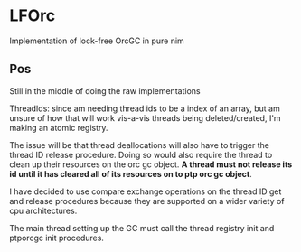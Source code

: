 # LFOrc

Implementation of lock-free OrcGC in pure nim

## Pos

Still in the middle of doing the raw implementations

ThreadIds: since am needing thread ids to be a index of an array, but am unsure of how that will work vis-a-vis threads being deleted/created, I'm making an atomic registry.

The issue will be that thread deallocations will also have to trigger the thread ID release procedure. Doing so would also require the thread to clean up their resources on the orc gc object. **A thread must not release its id until it has
cleared all of its resources on to ptp orc gc object**.

I have decided to use compare exchange operations on the thread ID get and release procedures because they are supported on a wider variety of cpu architectures.

The main thread setting up the GC must call the thread registry init and
ptporcgc init procedures.